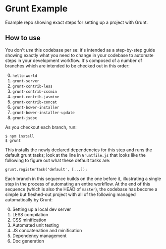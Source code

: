 # Grunt Example

Example repo showing exact steps for setting up a project with Grunt.

## How to use

You don't *use* this codebase per se: it's intended as a step-by-step guide showing exactly what you need to change in your codebase to automate steps in your development workflow. It's composed of a number of branches which are intended to be checked out in this order:

0. `hello-world`
1. `grunt-server`
1. `grunt-contrib-less`
3. `grunt-contrib-cssmin`
1. `grunt-contrib-jasmine`
2. `grunt-contrib-concat`
2. `grunt-bower-installer`
3. `grunt-bower-installer-update`
3. `grunt-jsdoc`

As you checkout each branch, run:

```
$ npm install
$ grunt
```

This installs the newly declared dependencies for this step and runs the default grunt tasks; look at the line in `Gruntfile.js` that looks like the following to figure out what these default tasks are:

`grunt.registerTask('default', [...]);`

Each branch in this sequence builds on the one before it, illustrating a single step in the process of automating an entire workflow. At the end of this sequence (which is also the HEAD of `master`), the codebase has become a simple but fleshed-out project with all of the following managed automatically by Grunt:

0. Setting up a local dev server
1. LESS compilation
2. CSS minification
2. Automated unit testing
1. JS concatenation and minification
3. Dependency management
4. Doc generation